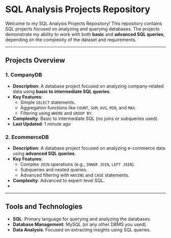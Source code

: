 # SQL Analysis Projects Repository

Welcome to my SQL Analysis Projects Repository! This repository contains SQL projects focused on analyzing and querying databases. The projects demonstrate my ability to work with both **basic** and **advanced SQL queries**, depending on the complexity of the dataset and requirements.

---

## Projects Overview

### 1. **CompanyDB**
   - **Description**: A database project focused on analyzing company-related data using **basic to intermediate SQL queries**.  
   - **Key Features**:
     - Simple `SELECT` statements.
     - Aggregation functions like `COUNT`, `SUM`, `AVG`, `MIN`, and `MAX`.
     - Filtering using `WHERE` and `GROUP BY`.
   - **Complexity**: Basic to intermediate SQL (no joins or subqueries used).
   - **Last Updated**: 1 minute ago

### 2. **EcommerceDB**
   - **Description**: A database project focused on analyzing e-commerce data using **advanced SQL queries**.  
   - **Key Features**:
     - Complex `JOIN` operations (e.g., `INNER JOIN`, `LEFT JOIN`).
     - Subqueries and nested queries.
     - Advanced filtering with `HAVING` and `CASE` statements.
   - **Complexity**: Advanced to expert-level SQL.
   -

---

## Tools and Technologies

- **SQL**: Primary language for querying and analyzing the databases.
- **Database Management**: MySQL (or any other DBMS you used).
- **Data Analysis**: Focused on extracting insights using SQL queries.


